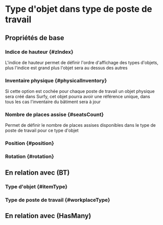 # Type d'objet dans type de poste de travail



## Propriétés de base

### Indice de hauteur {#zIndex}
        
L'indice de hauteur permet de définir l'ordre d'affichage des types d'objets, plus l'indice est grand plus l'objet sera au dessus des autres
### Inventaire physique {#physicalInventory}
        
Si cette option est cochée pour chaque poste de travail un objet physique sera créé dans Surfy, cet objet pourra avoir une référence unique, dans tous les cas l'inventaire du bâtiment sera à jour
### Nombre de places assise {#seatsCount}
        
Permet de définir le nombre de places assises disponibles dans le type de poste de travail pour ce type d'objet
### Position {#position}
        

### Rotation {#rotation}
        


## En relation avec (BT)

### Type d'objet {#itemType}
        

### Type de poste de travail {#workplaceType}
        


## En relation avec (HasMany)



<!--- THIS FILE IS GENERATED PLEASE DO NOT EDIT IT DIRECTLY --->
